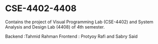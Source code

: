 # CSE-4402-4408
Contains the project of Visual Programming Lab (CSE-4402) and System Analysis and Design Lab (4408) of 4th semester.

Backend :Tahmid Rahman
Frontend : Protyoy Rafi and Sabry Said 
